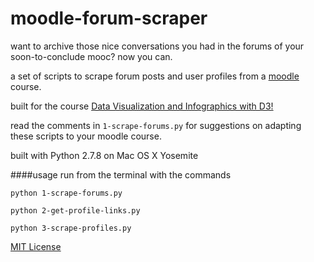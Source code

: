 # moodle-forum-scraper

want to archive those nice conversations you had in the forums of your soon-to-conclude mooc? now you can.

a set of scripts to scrape forum posts and user profiles from a [moodle](https://moodle.org/) course.  

built for the course [Data Visualization and Infographics with D3!](http://journalismcourses.org/course/view.php?id=25)

read the comments in `1-scrape-forums.py` for suggestions on adapting these scripts to your moodle course.
 
built with Python 2.7.8 on Mac OS X Yosemite

####usage
run from the terminal with the commands

`python 1-scrape-forums.py`

`python 2-get-profile-links.py`

`python 3-scrape-profiles.py`

[MIT License](http://opensource.org/licenses/MIT)


